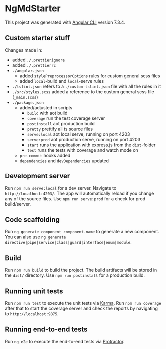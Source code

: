 # NgMdStarter

This project was generated with [Angular CLI](https://github.com/angular/angular-cli) version 7.3.4.

## Custom starter stuff

Changes made in:

- added `./.prettierignore`
- added `./.prettierrc`
- `./angular.json`
  - added `stylePreprocessorOptions` rules for custom general scss files
  - added `local`-build and `local`-serve rules
- `./tslint.json` refers to a `./custom-tslint.json` file with all the rules in it
- `./src/styles.scss` added a reference to the custom general scss file (`_main.scss`)
- `./package.json`
  - added/adjusted in scripts
    - `build` with aot build
    - `coverage` run the test coverage server
    - `postinstall` aot production build
    - `pretty` prettify all ts source files
    - `serve:local` aot local serve, running on port 4203
    - `serve:prod` aot production serve, running on port 4203
    - `start` runs the application with express.js from the `dist`-folder
    - `test` runs the tests with coverage and watch mode on
  - `pre-commit` hooks added
  - `dependencies` and `devDependencies` updated

## Development server

Run `npm run serve:local` for a dev server. Navigate to `http://localhost:4203/`. The app will automatically reload if you change any of the source files. Use `npm run serve:prod` for a check for prod build/server.

## Code scaffolding

Run `ng generate component component-name` to generate a new component. You can also use `ng generate directive|pipe|service|class|guard|interface|enum|module`.

## Build

Run `npm run build` to build the project. The build artifacts will be stored in the `dist/` directory. Use `npm run postinstall` for a production build.

## Running unit tests

Run `npm run test` to execute the unit tests via [Karma](https://karma-runner.github.io). Run `npm run coverage` after that to start the coverage server and check the reports by navigating to `http://localhost:9875`.

## Running end-to-end tests

Run `ng e2e` to execute the end-to-end tests via [Protractor](http://www.protractortest.org/).
